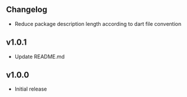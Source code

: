 ## Changelog
- Reduce package description length according to dart file convention

## v1.0.1
- Update README.md

## v1.0.0
- Initial release
